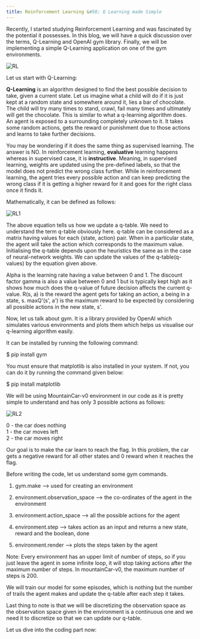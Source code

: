 ```yaml
---
title: Reinforcement Learning &#58; Q Learning made Simple
---
```

Recently, I started studying Reinforcement Learning and was fascinated by the potential it possesses. In this blog, we will have a quick discussion over the terms, Q-Learning and OpenAI gym library. Finally, we will be implementing a simple Q-Learning application on one of the gym environments.

![RL](https://i1.wp.com/enhancedatascience.com/wp-content/uploads/2017/07/reinforcementLearning.png?fit=437%2C450)

Let us start with Q-Learning:

**Q-Learning** is an algorithm designed to find the best possible decision to take, given a current state. Let us imagine what a child will do if it is just kept at a random state and somewhere around it, lies a bar of chocolate. The child will try many times to stand, crawl, fail many times and ultimately will get the chocolate. This is similar to what a q-learning algorithm does. An agent is exposed to a surrounding completely unknown to it. It takes some random actions, gets the reward or punishment due to those actions and learns to take further decisions. 

You may be wondering if it does the same thing as supervised learning. The answer is NO. In reinforcement learning, **evaluative** learning happens whereas in supervised case, it is **instructive**. Meaning, in supervised learning, weights are updated using the pre-defined labels, so that the model does not predict the wrong class further. While in reinforcement learning, the agent tries every possible action and can keep predicting the wrong class if it is getting a higher reward for it and goes for the right class once it finds it.


Mathematically, it can be defined as follows:


![RL1](https://miro.medium.com/max/1196/1*eyvquWnldzyJtyCT5cbljA.png)

The above equation tells us how we update a q-table. We need to understand the term q-table obviously here. q-table can be considered as a matrix having values for each {state, action} pair. When in a particular state, the agent will take the action which corresponds to the maximum value. Initialising the q-table depends upon the heuristics the same as in the case of neural-network weights. We can update the values of the q-table(q-values) by the equation given above.

Alpha is the learning rate having a value between 0 and 1. The discount factor gamma is also a value between 0 and 1 but is typically kept high as it shows how much does the q-value of future decision affects the current q-value. R(s, a) is the reward the agent gets for taking an action, a being in a state, s.
maxQ'(s', a') is the maximum reward to be expected by considering all possible actions in the new state, s'. 

Now, let us talk about gym. It is a library provided by OpenAI which simulates various environments and plots them which helps us visualise our q-learning algorithm easily.

It can be installed by running the following command:

$ pip install gym

You must ensure that matplotlib is also installed in your system. If not, you can do it by running the command given below:

$ pip install matplotlib


We will be using MountainCar-v0 environment in our code as it is pretty simple to understand and has only 3 possible actions as follows:

![RL2](https://arunkrweb.github.io/images/2018/openai-gym/mountain-car-v0.gif)

0 - the car does nothing <br />
1 - the car moves left <br />
2 - the car moves right


Our goal is to make the car learn to reach the flag. In this problem, the car gets a negative reward for all other states and 0 reward when it reaches the flag.



Before writing the code, let us understand some gym commands.

1. gym.make --> used for creating an environment

2. environment.observation_space --> the co-ordinates of the agent in the environment

3. environment.action_space --> all the possible actions for the agent

4. environment.step --> takes action as an input and returns a new state, reward and the boolean, done

5. environment.render --> plots the steps taken by the agent


Note: Every environment has an upper limit of number of steps, so if you just leave the agent in some infinite loop, it will stop taking actions after the maximum number of steps. In mountainCar-v0, the maximum number of steps is 200.


We will train our model for some episodes, which is nothing but the number of trails the agent makes and update the q-table after each step it takes.

Last thing to note is that we will be discretizing the observation space as the observation space given in the environment is a continuous one and we need it to discretize so that we can update our q-table.

Let us dive into the coding part now:



